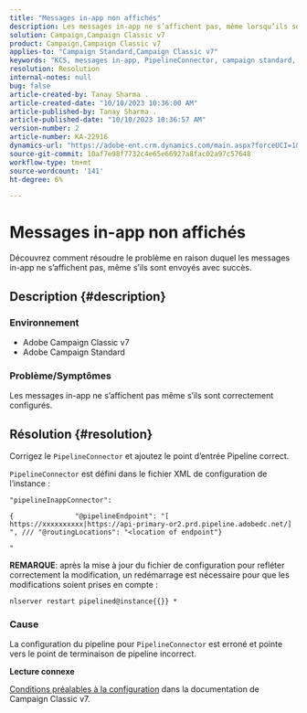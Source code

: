 ```yaml
---
title: "Messages in-app non affichés"
description: Les messages in-app ne s’affichent pas, même lorsqu’ils sont envoyés avec succès.
solution: Campaign,Campaign Classic v7
product: Campaign,Campaign Classic v7
applies-to: "Campaign Standard,Campaign Classic v7"
keywords: "KCS, messages in-app, PipelineConnector, campaign standard, campaign classic, non affiché"
resolution: Resolution
internal-notes: null
bug: false
article-created-by: Tanay Sharma .
article-created-date: "10/10/2023 10:36:00 AM"
article-published-by: Tanay Sharma .
article-published-date: "10/10/2023 10:36:57 AM"
version-number: 2
article-number: KA-22916
dynamics-url: "https://adobe-ent.crm.dynamics.com/main.aspx?forceUCI=1&pagetype=entityrecord&etn=knowledgearticle&id=e9409bc8-5867-ee11-9ae7-6045bd0063aa"
source-git-commit: 10af7e98f7732c4e65e66927a8fac02a97c57648
workflow-type: tm+mt
source-wordcount: '141'
ht-degree: 6%

---
```


# Messages in-app non affichés


Découvrez comment résoudre le problème en raison duquel les messages in-app ne s’affichent pas, même s’ils sont envoyés avec succès.

## Description {#description}


### Environnement

- Adobe Campaign Classic v7
- Adobe Campaign Standard




### Problème/Symptômes

Les messages in-app ne s’affichent pas même s’ils sont correctement configurés.


## Résolution {#resolution}


Corrigez le `PipelineConnector` et ajoutez le point d’entrée Pipeline correct.

`PipelineConnector` est défini dans le fichier XML de configuration de l’instance :




```
"pipelineInappConnector":

{               "@pipelineEndpoint": "[ https://xxxxxxxxxx|https://api-primary-or2.prd.pipeline.adobedc.net/] ", /// "@routingLocations": "<location of endpoint"}

"
```




<b>REMARQUE</b>: après la mise à jour du fichier de configuration pour refléter correctement la modification, un redémarrage est nécessaire pour que les modifications soient prises en compte :

`nlserver restart pipelined@instance{{}} *`



### Cause

La configuration du pipeline pour `PipelineConnector` est erroné et pointe vers le point de terminaison de pipeline incorrect.



<b>Lecture connexe</b>

[Conditions préalables à la configuration](https://experienceleague.adobe.com/docs/campaign-classic/using/integrating-with-adobe-experience-cloud/experience-triggers/configuring-pipeline.html#prerequisites) dans la documentation de Campaign Classic v7.
